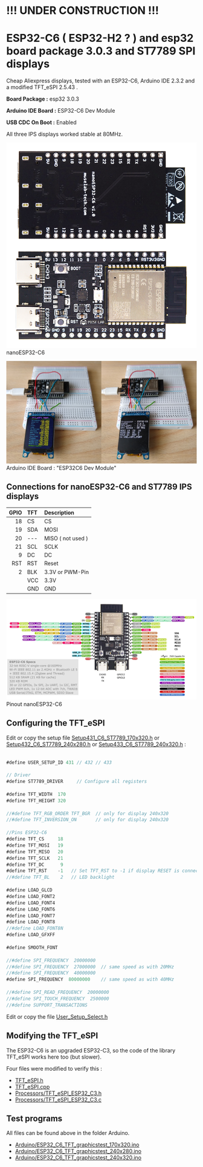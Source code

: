 # !!! UNDER CONSTRUCTION !!!

# ESP32-C6 ( ESP32-H2 ? ) and esp32 board package 3.0.3 and ST7789 SPI displays

Cheap Aliexpress displays, tested with an ESP32-C6, Arduino IDE 2.3.2 and a modified TFT_eSPI 2.5.43 .

**Board Package :** esp32 3.0.3

**Arduino IDE Board :** ESP32-C6 Dev Module

**USB CDC On Boot :** Enabled

All three IPS displays worked stable at 80MHz.

![ESP32-C6.png](pictures/nanoESP32-C6-4.png)
nanoESP32-C6

![ESP32_C6](pictures/ESP32-C6.png)
Arduino IDE Board : "ESP32C6 Dev Module"


## Connections for nanoESP32-C6 and ST7789 IPS displays

| GPIO      | TFT   | Description          |
| --------: | :---- | :------------------- |
|        18 | CS    | CS                   |
|        19 | SDA   | MOSI                 |
|        20 | ---   | MISO  ( not used )   |
|        21 | SCL   | SCLK                 |
|         9 | DC    | DC                   |
|       RST | RST   | Reset                |
|         2 | BLK   | 3.3V or PWM-Pin      |
|           | VCC   | 3.3V                 |
|           | GND   | GND                  |

![pictures/nanoESP32-C6-Pinout_2.jpg](pictures/nanoESP32-C6-Pinout_2.jpg)
Pinout nanoESP32-C6

## Configuring the TFT_eSPI

Edit or copy the setup file [Setup431_C6_ST7789_170x320.h](Arduino/libraries/Setup431_C6_ST7789_170x320.h) or
  [Setup432_C6_ST7789_240x280.h](Arduino/libraries/Setup432_C6_ST7789_240x280.h) or [Setup433_C6_ST7789_240x320.h](Setup433_C6_ST7789_240x320.h) :
```java

#define USER_SETUP_ID 431 // 432 // 433

// Driver
#define ST7789_DRIVER     // Configure all registers

#define TFT_WIDTH  170
#define TFT_HEIGHT 320

//#define TFT_RGB_ORDER TFT_BGR  // only for display 240x320 
//#define TFT_INVERSION_ON       // only for display 240x320

//Pins ESP32-C6
#define TFT_CS     18 
#define TFT_MOSI   19
#define TFT_MISO   20
#define TFT_SCLK   21  
#define TFT_DC      9
#define TFT_RST    -1   // Set TFT_RST to -1 if display RESET is connected to ESP32 board EN
//#define TFT_BL    2   // LED backlight

#define LOAD_GLCD
#define LOAD_FONT2
#define LOAD_FONT4
#define LOAD_FONT6
#define LOAD_FONT7
#define LOAD_FONT8
//#define LOAD_FONT8N
#define LOAD_GFXFF

#define SMOOTH_FONT 

//#define SPI_FREQUENCY  20000000
//#define SPI_FREQUENCY  27000000  // same speed as with 20MHz
//#define SPI_FREQUENCY  40000000
#define SPI_FREQUENCY  80000000    // same speed as with 40MHz

//#define SPI_READ_FREQUENCY  20000000
//#define SPI_TOUCH_FREQUENCY  2500000
//#define SUPPORT_TRANSACTIONS
```

Edit or copy the file [User_Setup_Select.h](Arduino/libraries/TFT_eSPI/User_Setup_Select.h)

## Modifying the TFT_eSPI

The ESP32-C6 is an upgraded ESP32-C3, so the code of the library TFT_eSPI works here too (but slower).

Four files were modified to verify this :
- [TFT_eSPI.h](Arduino/libraries/TFT_eSPI/TFT_eSPI.h)
- [TFT_eSPI.cpp](Arduino/libraries/TFT_eSPI/TFT_eSPI.cpp)
- [Processors/TFT_eSPI_ESP32_C3.h](Arduino/libraries/TFT_eSPI/Processors/TFT_eSPI_ESP32_C3.h)
- [Processors/TFT_eSPI_ESP32_C3.c](Arduino/libraries/TFT_eSPI/Processors/TFT_eSPI_ESP32_C3.c)

## Test programs

All files can be found above in the folder Arduino.

- [Arduino/ESP32_C6_TFT_graphicstest_170x320.ino](Arduino/ESP32_C6_TFT_graphicstest_170x320/ESP32_C6_TFT_graphicstest_170x320.ino) 
- [Arduino/ESP32_C6_TFT_graphicstest_240x280.ino](Arduino/ESP32_C6_TFT_graphicstest_240x280/ESP32_C6_TFT_graphicstest_240x280.ino)
- [Arduino/ESP32_C6_TFT_graphicstest_240x320.ino](Arduino/ESP32_C6_TFT_graphicstest_240x320/ESP32_C6_TFT_graphicstest_240x320.ino)

